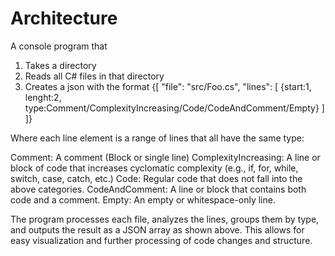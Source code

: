 # Architecture

A console program that

1. Takes a directory
2. Reads all C# files in that directory
3. Creates a json with the format
   {[
   "file": "src/Foo.cs",
   "lines": [
   {start:1,
   lenght:2,
   type:Comment/ComplexityIncreasing/Code/CodeAndComment/Empty}
   ]
   ]}

Where each line element is a range of lines that all have the same type:

Comment: A comment (Block or single line)
ComplexityIncreasing: A line or block of code that increases cyclomatic complexity (e.g., if, for, while, switch, case,
catch, etc.)
Code: Regular code that does not fall into the above categories.
CodeAndComment: A line or block that contains both code and a comment.
Empty: An empty or whitespace-only line.

The program processes each file, analyzes the lines, groups them by type, and outputs the result as a JSON array as
shown above. This allows for easy visualization and further processing of code changes and structure.
